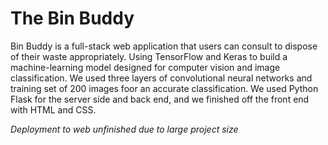 # The Bin Buddy

Bin Buddy is a full-stack web application that users can consult to dispose of their waste appropriately. 
Using TensorFlow and Keras to build a machine-learning model designed for computer vision and image classification. We used three layers of convolutional neural networks and training set of 200 images foor an accurate classification. We used Python Flask for the server side and back end, and we finished off the front end with HTML and CSS.


*Deployment to web unfinished due to large project size*

